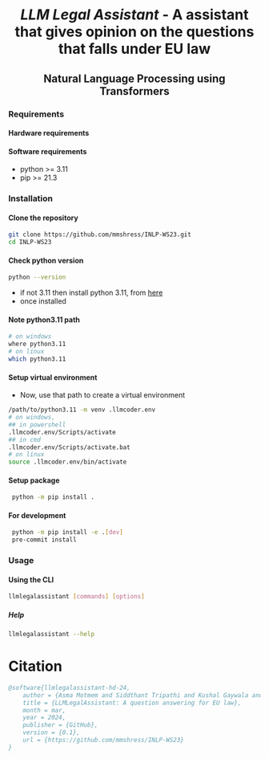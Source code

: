 <h1 style="text-align: center"><em>LLM Legal Assistant</em> - A assistant that gives opinion on the questions that falls under EU law</h2>

<h2 style="text-align: center">Natural Language Processing using Transformers</h2>

### Requirements

#### Hardware requirements

#### Software requirements

- python >= 3.11
- pip >= 21.3

### Installation

#### Clone the repository

```bash
git clone https://github.com/mmshress/INLP-WS23.git
cd INLP-WS23
```

#### Check python version

```bash
python --version
```

- if not 3.11 then install python 3.11, from [here](https://www.python.org/downloads/release/python-3110/)
- once installed

#### Note python3.11 path

```bash
# on windows
where python3.11
# on linux
which python3.11
```

#### Setup virtual environment

- Now, use that path to create a virtual environment

```bash
/path/to/python3.11 -m venv .llmcoder.env
# on windows,
## in powershell
.llmcoder.env/Scripts/activate
## in cmd
.llmcoder.env/Scripts/activate.bat
# on linux
source .llmcoder.env/bin/activate
```

#### Setup package

```bash
 python -m pip install .
```

#### For development

```bash
 python -m pip install -e .[dev]
 pre-commit install
```

### Usage

#### Using the CLI

```bash
llmlegalassistant [commands] [options]
```

##### Help

```bash
llmlegalassistant --help
```

# Citation

```bibtex
@software{llmlegalassistant-hd-24,
    author = {Asma Motmem and Siddthant Tripathi and Kushal Gaywala and Mohit Shrestha},
    title = {LLMLegalAssistant: A question answering for EU law},
    month = mar,
    year = 2024,
    publisher = {GitHub},
    version = {0.1},
    url = {https://github.com/mmshress/INLP-WS23}
}
```
